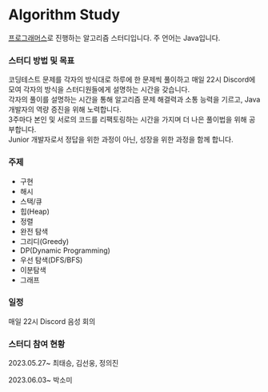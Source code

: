 # Algorithm Study

[프로그래머스](https://school.programmers.co.kr/learn/challenges?order=acceptance_desc)로 진행하는 알고리즘 스터디입니다. 주 언어는 Java입니다.

### 스터디 방법 및 목표

코딩테스트 문제를 각자의 방식대로 하루에 한 문제씩 풀이하고 매일 22시 Discord에 모여 각자의 방식을 스터디원들에게 설명하는 시간을 갖습니다.<br>
각자의 풀이를 설명하는 시간을 통해 알고리즘 문제 해결력과 소통 능력을 기르고, Java 개발자의 역량 증진을 위해 노력합니다. <br>
3주마다 본인 및 서로의 코드를 리팩토링하는 시간을 가지며 더 나은 풀이법을 위해 공부합니다. <br>
Junior 개발자로서 정답을 위한 과정이 아닌, 성장을 위한 과정을 함께 합니다.


### 주제

* 구현
* 해시
* 스택/큐
* 힙(Heap)
* 정렬
* 완전 탐색
* 그리디(Greedy)
* DP(Dynamic Programming)
* 우선 탐색(DFS/BFS)
* 이분탐색
* 그래프

### 일정

매일 22시 Discord 음성 회의

### 스터디 참여 현황
2023.05.27~
최태승, 김선웅, 정의진

2023.06.03~
박소미
